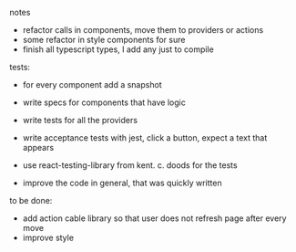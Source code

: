 notes

- refactor calls in components, move them to providers or actions
- some refactor in style components for sure
- finish all typescript types, I add any just to compile

tests:
- for every component add a snapshot
- write specs for components that have logic
- write tests for all the providers
- write acceptance tests with jest, click a button, expect a text that appears
- use react-testing-library from kent. c. doods for the tests

- improve the code in general, that was quickly written

to be done:
- add action cable library so that user does not refresh page after every move
- improve style